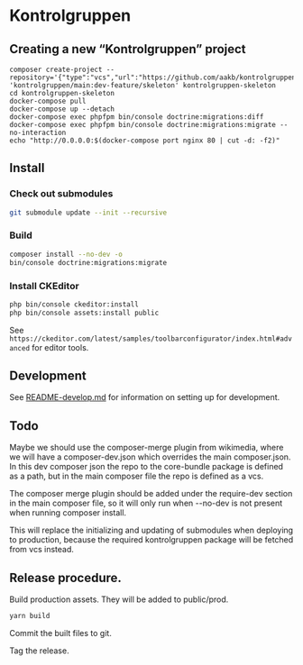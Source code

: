 # Kontrolgruppen

## Creating a new “Kontrolgruppen” project

```
composer create-project --repository='{"type":"vcs","url":"https://github.com/aakb/kontrolgruppen"}' 'kontrolgruppen/main:dev-feature/skeleton' kontrolgruppen-skeleton
cd kontrolgruppen-skeleton
docker-compose pull
docker-compose up --detach
docker-compose exec phpfpm bin/console doctrine:migrations:diff
docker-compose exec phpfpm bin/console doctrine:migrations:migrate --no-interaction
echo "http://0.0.0.0:$(docker-compose port nginx 80 | cut -d: -f2)"
```

## Install

### Check out submodules
````sh
git submodule update --init --recursive
````

### Build
```sh
composer install --no-dev -o
bin/console doctrine:migrations:migrate
```

### Install CKEditor

```sh
php bin/console ckeditor:install
php bin/console assets:install public
```

See `https://ckeditor.com/latest/samples/toolbarconfigurator/index.html#advanced` for editor tools.

## Development

See [README-develop.md](README-develop.md) for information on setting up for development.

## Todo
Maybe we should use the composer-merge plugin from wikimedia, where we will have a composer-dev.json which overrides the 
main composer.json. In this dev composer json the repo to the core-bundle package is defined as a path, but in the main
composer file the repo is defined as a vcs.

The composer merge plugin should be added under the require-dev section in the main composer file, so it will only 
run when --no-dev is not present when running composer install. 

This will replace the initializing and updating of submodules when deploying to production, because the required kontrolgruppen 
package will be fetched from vcs instead.

## Release procedure.

Build production assets. They will be added to public/prod.

```sh
yarn build
```

Commit the built files to git.

Tag the release.
